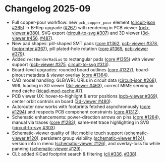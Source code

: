 # Changelog 2025-09

- Full copper-pour workflow: new `pcb_copper_pour` element ([circuit-json #265](https://github.com/tscircuit/circuit-json/pull/265)) → B-Rep upgrade ([#267](https://github.com/tscircuit/circuit-json/pull/267)) with rendering in PCB viewer ([pcb-viewer #380](https://github.com/tscircuit/pcb-viewer/pull/380)), SVG export ([circuit-to-svg #307](https://github.com/tscircuit/circuit-to-svg/pull/307)) and 3D viewer ([3d-viewer #456](https://github.com/tscircuit/3d-viewer/pull/456), [#487](https://github.com/tscircuit/3d-viewer/pull/487)).
- New pad shapes: pill-shaped SMT pads ([core #1362](https://github.com/tscircuit/core/pull/1362), [pcb-viewer #378](https://github.com/tscircuit/pcb-viewer/pull/378), [footprinter #367](https://github.com/tscircuit/footprinter/pull/367)), pill plated-hole rotation ([core #1365](https://github.com/tscircuit/core/pull/1365), [pcb-viewer #379](https://github.com/tscircuit/pcb-viewer/pull/379)).
- Added `rectBorderRadius` to rectangular pads ([core #1355](https://github.com/tscircuit/core/pull/1355)) with viewer support ([pcb-viewer #375](https://github.com/tscircuit/pcb-viewer/pull/375), [circuit-to-svg #313](https://github.com/tscircuit/circuit-to-svg/pull/313)).
- Board-level upgrades: rounded board outlines ([core #1327](https://github.com/tscircuit/core/pull/1327)), board-pinout metadata & viewer overlay ([core #1364](https://github.com/tscircuit/core/pull/1364)).
- CAD model handling: GLB/WRL URLs in circuit data ([circuit-json #268](https://github.com/tscircuit/circuit-json/pull/268)), WRL loading in 3D viewer ([3d-viewer #463](https://github.com/tscircuit/3d-viewer/pull/463)), correct MIME serving in mod cache ([kicad-mod-cache #7](https://github.com/tscircuit/kicad-mod-cache/pull/7)).
- PCB viewer UX: hover-to-highlight & error positions ([pcb-viewer #369](https://github.com/tscircuit/pcb-viewer/pull/369)), center orbit controls on board ([3d-viewer #480](https://github.com/tscircuit/3d-viewer/pull/480)).
- Autorouter now works with footprints fetched asynchronously ([core #1294](https://github.com/tscircuit/core/pull/1294)) and respects PCB component constraints ([core #1312](https://github.com/tscircuit/core/pull/1312)).
- Schematic enhancements: power-direction arrows on pins ([core #1284](https://github.com/tscircuit/core/pull/1284)), manual via traces ([core #1283](https://github.com/tscircuit/core/pull/1283)), same-net trace highlighting in SVG ([circuit-to-svg #303](https://github.com/tscircuit/circuit-to-svg/pull/303)).
- Schematic-viewer quality of life: mobile touch support ([schematic-viewer #120](https://github.com/tscircuit/schematic-viewer/pull/120)), persistent group visibility ([schematic-viewer #124](https://github.com/tscircuit/schematic-viewer/pull/124)), version info in menu ([schematic-viewer #126](https://github.com/tscircuit/schematic-viewer/pull/126)), and overlay-loss fix while panning ([schematic-viewer #129](https://github.com/tscircuit/schematic-viewer/pull/129)).
- CLI: added KiCad footprint search & filtering ([cli #336](https://github.com/tscircuit/cli/pull/336), [#338](https://github.com/tscircuit/cli/pull/338)).
